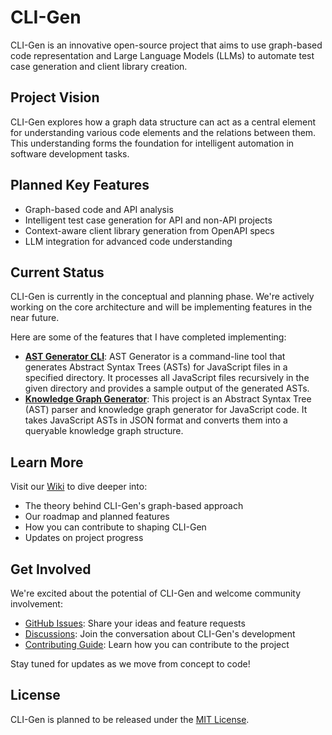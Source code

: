 # CLI-Gen

CLI-Gen is an innovative open-source project that aims to use graph-based code representation and Large Language Models (LLMs) to automate test case generation and client library creation.

## Project Vision

CLI-Gen explores how a graph data structure can act as a central element for understanding various code elements and the relations between them. This understanding forms the foundation for intelligent automation in software development tasks.

## Planned Key Features

- Graph-based code and API analysis
- Intelligent test case generation for API and non-API projects
- Context-aware client library generation from OpenAPI specs
- LLM integration for advanced code understanding

## Current Status

CLI-Gen is currently in the conceptual and planning phase. We're actively working on the core architecture and will be implementing features in the near future.

Here are some of the features that I have completed implementing:
- **[AST Generator CLI](https://github.com/parthasarathydNU/cli-gen/tree/main/jsCodeExplorer)**: AST Generator is a command-line tool that generates Abstract Syntax Trees (ASTs) for JavaScript files in a specified directory. It processes all JavaScript files recursively in the given directory and provides a sample output of the generated ASTs.
- **[Knowledge Graph Generator](https://github.com/parthasarathydNU/cli-gen/tree/main/astGraphCreator)**: This project is an Abstract Syntax Tree (AST) parser and knowledge graph generator for JavaScript code. It takes JavaScript ASTs in JSON format and converts them into a queryable knowledge graph structure.  

## Learn More

Visit our [Wiki](https://github.com/parthasarathydNU/cli-gen/wiki) to dive deeper into:

- The theory behind CLI-Gen's graph-based approach
- Our roadmap and planned features
- How you can contribute to shaping CLI-Gen
- Updates on project progress

## Get Involved

We're excited about the potential of CLI-Gen and welcome community involvement:

- [GitHub Issues](https://github.com/parthasarathydNU/cli-gen/issues): Share your ideas and feature requests
- [Discussions](https://github.com/parthasarathydNU/cli-gen/discussions): Join the conversation about CLI-Gen's development
- [Contributing Guide](https://github.com/parthasarathydNU/cli-gen/blob/main/Contributing.md): Learn how you can contribute to the project

Stay tuned for updates as we move from concept to code!

## License

CLI-Gen is planned to be released under the [MIT License](https://github.com/parthasarathydNU/cli-gen/blob/main/LICENSE).
